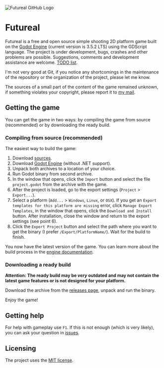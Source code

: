 ![Futureal GitHub Logo](https://user-images.githubusercontent.com/64222535/219353568-d8dd14d2-261f-4622-893e-5e6d597f1f90.png)

# Futureal
Futureal is a free and open source simple shooting 2D platform game built on the [Godot Engine](https://github.com/godotengine/godot) (current version is 3.5.2 LTS) using the GDScript language. The project is under development, bugs, crashes and other problems are possible. Suggestions, comments and development assistance are welcome. [TODO list](https://github.com/GREATDNG/Futureal/blob/master/TODO.md).

I'm not very good at Git, if you notice any shortcomings in the maintenance of the repository or the organization of the project, please let me know.

The sources of a small part of the content of the game remained unknown, if something violates your copyright, please report it to [my mail](mailto:greatdng@gmail.com).

## Getting the game
You can get the game in two ways: by compiling the game from source (recommended) or by downloading the ready build.

### Compiling from source (recommended)
The easiest way to build the game:
1. Download [sources](https://github.com/GREATDNG/Futureal/archive/refs/heads/master.zip).
2. Download [Godot Engine](https://godotengine.org/download) (without .NET support).
3. Unpack both archives to a location of your choice.
4. Run Godot binary from second archive.
5. In the window that opens, click the `Import` button and select the file `project.godot` from the archive with the game.
6. After the project is loaded, go to the export settings (`Project` > `Export...`).
7. Select a platform (`Add...` > `Windows`, `Linux`, or `OSX`). If you get an `Export templates for this platform are missing` error, click `Manage Export Templates`, in the window that opens, click the `Download and Install` button. After installation, close the window and return to the export settings (see point 6).
8. Click the `Export Project` button and select the path where you want to get the binary (I prefer `/Export/PlatformName/`). Wait for the build to finish.

You now have the latest version of the game. You can learn more about the build process in the [engine documentation](https://docs.godotengine.org/en/stable/tutorials/export/index.html).

### Downloading a ready build
**Attention: The ready build may be *very* outdated and may not contain the latest game features or is not designed for your platform.**

Download the archive from the [releases page](https://github.com/GREATDNG/Futureal/releases), unpack and run the binary.

Enjoy the game!

## Getting help
For help with gameplay use `F1`. If this is not enough (which is very likely), you can ask your question in [issues](https://github.com/GREATDNG/Futureal/issues).

## Licensing
The project uses the [MIT license](https://github.com/GREATDNG/Futureal/blob/master/LICENSE).
